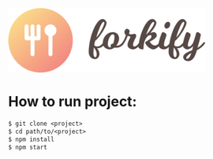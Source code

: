 <img src="dist/img/logo.png" width="400">

# How to run project:
    $ git clone <project>
    $ cd path/to/<project>
    $ npm install 
    $ npm start
